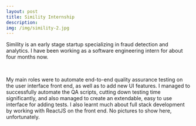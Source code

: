 ```yaml
---
layout: post
title: Simility Internship
description: 
img: /img/simility-2.jpg
---
```


Simility is an early stage startup specializing in fraud detection and analytics. I have been working as a software engineering intern for about four months now. 

<br/>

My main roles were to automate end-to-end quality assurance testing on the user interface front end, as well as to add new UI features. I managed to successfully automate the QA scripts, cutting down testing time significantly, and also managed to create an extendable, easy to use interface for adding tests. I also learnt much about full stack development by working with ReactJS on the front end. No pictures to show here, unfortunately. 

<div class="img_row">
	<img class="col three" src="{{ site.baseurl }}/img/simility-logo.png" alt="" title="example image"/>
</div>